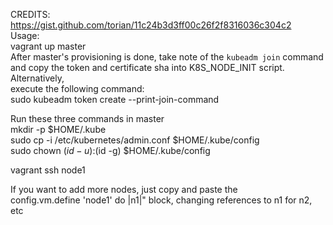 

CREDITS: https://gist.github.com/torian/11c24b3d3ff00c26f2f8316036c304c2 </br>
Usage:</br>
  vagrant up master</br>
  After master's provisioning is done, take note of the `kubeadm join` command</br>
  and copy the token and certificate sha into K8S_NODE_INIT script. Alternatively,</br>
  execute the following command:</br>
  sudo kubeadm token create --print-join-command</br>

Run these three commands in master</br>
mkdir -p $HOME/.kube</br>
sudo cp -i /etc/kubernetes/admin.conf $HOME/.kube/config</br>
sudo chown $(id -u):$(id -g) $HOME/.kube/config</br>

  vagrant ssh node1</br>

  If you want to add more nodes, just copy and paste the</br>
  config.vm.define 'node1' do |n1|" block, changing references to n1 for n2, etc</br>
